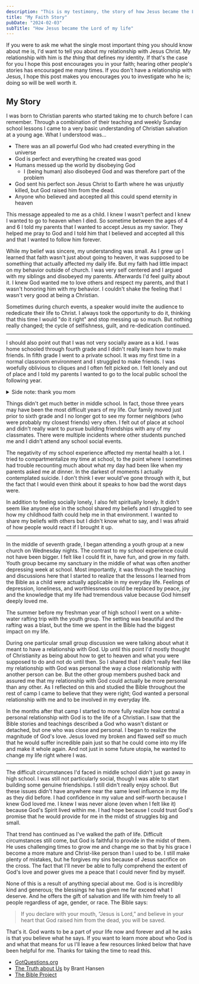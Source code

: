 ```yaml
---
description: "This is my testimony, the story of how Jesus became the Lord of my life."
title: "My Faith Story"
pubDate: "2024-02-03"
subTitle: "How Jesus became the Lord of my life"
---
```


If you were to ask me what the single most important thing you should know about me is, I'd want to tell you about my relationship with Jesus Christ. My relationship with him is _the thing_ that defines my identity. If that's the case for you I hope this post encourages you in your faith; hearing other people's stories has encouraged me many times. If you don't have a relationship with Jesus, I hope this post makes you encourages you to investigate who he is; doing so will be well worth it.

## My Story

I was born to Christian parents who started taking me to church before I can remember. Through a combination of their teaching and weekly Sunday school lessons I came to a very basic understanding of Christian salvation at a young age. What I understood was...

-   There was an all powerful God who had created everything in the universe
-   God is perfect and everything he created was good
-   Humans messed up the world by disobeying God
    -   I (being human) also disobeyed God and was therefore part of the problem
-   God sent his perfect son Jesus Christ to Earth where he was unjustly killed, but God raised him from the dead.
-   Anyone who believed and accepted all this could spend eternity in heaven

This message appealed to me as a child. I knew I wasn't perfect and I knew I wanted to go to heaven when I died. So sometime between the ages of 4 and 6 I told my parents that I wanted to accept Jesus as my savior. They helped me pray to God and I told him that I believed and accepted all this and that I wanted to follow him forever.

While my belief was sincere, my understanding was small. As I grew up I learned that faith wasn't just about going to heaven, it was supposed to be something that actually affected my daily life. But my faith had little impact on my behavior outside of church. I was very self centered and I argued with my siblings and disobeyed my parents. Afterwards I'd feel guilty about it. I knew God wanted me to love others and respect my parents, and that I wasn't honoring him with my behavior. I couldn't shake the feeling that I wasn't very good at being a Christian.

Sometimes during church events, a speaker would invite the audience to rededicate their life to Christ. I always took the opportunity to do it, thinking that this time I would "do it right" and stop messing up so much. But nothing really changed; the cycle of selfishness, guilt, and re-dedication continued.

<hr />

I should also point out that I was not very socially aware as a kid. I was home schooled through fourth grade and I didn't really learn how to make friends. In fifth grade I went to a private school. It was my first time in a normal classroom environment and I struggled to make friends. I was woefully oblivious to cliques and I often felt picked on. I felt lonely and out of place and I told my parents I wanted to go to the local public school the following year.

<details>
	<summary>Side note: thank you mom</summary>

As I proofread I'm realizing this may sound as though homeschooling was a bad experience or that my parents didn't care about my social development. Nothing could be further from the truth. My mom put in countless hours and many tears to ensure she was giving me and my siblings a good education and I enjoyed being home schooled. My parents made sure I participated in extra curricular activities in part so that I would get more experience being around other kids.

</details>

Things didn't get much better in middle school. In fact, those three years may have been the most difficult years of my life. Our family moved just prior to sixth grade and I no longer got to see my former neighbors (who were probably my closest friends) very often. I felt out of place at school and didn't really want to pursue building friendships with any of my classmates. There were multiple incidents where other students punched me and I didn't attend any school social events.

The negativity of my school experience affected my mental health a lot. I tried to compartmentalize my time at school, to the point where I sometimes had trouble recounting much about what my day had been like when my parents asked me at dinner. In the darkest of moments I actually contemplated suicide. I don't think I ever would've gone through with it, but the fact that I would even think about it speaks to how bad the worst days were.

In addition to feeling socially lonely, I also felt spiritually lonely. It didn't seem like anyone else in the school shared my beliefs and I struggled to see how my childhood faith could help me in that environment. I wanted to share my beliefs with others but I didn't know what to say, and I was afraid of how people would react if I brought it up.

<hr />

In the middle of seventh grade, I began attending a youth group at a new church on Wednesday nights. The contrast to my school experience could not have been bigger. I felt like I could fit in, have fun, and grow in my faith. Youth group became my sanctuary in the middle of what was often another depressing week at school. Most importantly, it was through the teaching and discussions here that I started to realize that the lessons I learned from the Bible as a child were actually applicable in my everyday life. Feelings of depression, loneliness, and worthlessness could be replaced by peace, joy and the knowledge that my life had tremendous value because God himself deeply loved me.

The summer before my freshman year of high school I went on a white-water rafting trip with the youth group. The setting was beautiful and the rafting was a blast, but the time we spent in the Bible had the biggest impact on my life.

During one particular small group discussion we were talking about what it meant to have a relationship with God. Up until this point I'd mostly thought of Christianity as being about how to get to heaven and what you were supposed to do and not do until then. So I shared that I didn't really feel like my relationship with God was personal the way a close relationship with another person can be. But the other group members pushed back and assured me that my relationship with God could actually be more personal than any other. As I reflected on this and studied the Bible throughout the rest of camp I came to believe that they were right; God wanted a personal relationship with me and to be involved in my everyday life.

In the months after that camp I started to more fully realize how central a personal relationship with God is to the life of a Christian. I saw that the Bible stories and teachings described a God who wasn't distant or detached, but one who was close and personal. I began to realize the magnitude of God's love. Jesus loved my broken and flawed self so much that he would suffer incredible pain just so that he could come into my life and make it whole again. And not just in some future utopia, he wanted to change my life right where I was.

<hr />

The difficult circumstances I'd faced in middle school didn't just go away in high school. I was still not particularly social, though I was able to start building some genuine friendships. I still didn't really enjoy school. But these issues didn't have anywhere near the same level influence in my life as they did before. I had confidence in my value and self-worth because I knew God loved me. I knew I was never alone (even when I felt like it) because God's Spirit lived within me. I had hope because I could trust God's promise that he would provide for me in the midst of struggles big and small.

That trend has continued as I've walked the path of life. Difficult circumstances still come, but God is faithful to provide in the midst of them. He uses challenging times to grow me and change me so that by his grace I become a more mature and Christ-like person than I used to be. I still make plenty of mistakes, but he forgives my sins because of Jesus sacrifice on the cross. The fact that I'll never be able to fully comprehend the extent of God's love and power gives me a peace that I could never find by myself.

None of this is a result of anything special about me. God is is incredibly kind and generous; the blessings he has given me far exceed what I deserve. And he offers the gift of salvation and life with him freely to all people regardless of age, gender, or race. The Bible says:

> If you declare with your mouth, “Jesus is Lord,” and believe in your heart that God raised him from the dead, you will be saved.

That's it. God wants to be a part of your life now and forever and all he asks is that you believe what he says. If you want to learn more about who God is and what that means for us I'll leave a few resources linked below that have been helpful for me. Thanks for taking the time to read this.

-   [GotQuestions.org](https://www.gotquestions.org/)
-   [The Truth about Us](https://libro.fm/audiobooks/9781666558159-the-truth-about-us) by Brant Hansen
-   [The Bible Project](https://bibleproject.com/explore/)
